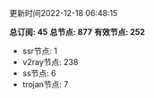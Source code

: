 更新时间2022-12-18 06:48:15

**总订阅: 45**
**总节点: 877**
**有效节点: 252**
- ssr节点: 1
- v2ray节点: 238
- ss节点: 6
- trojan节点: 7
